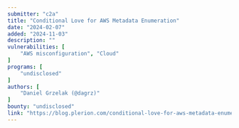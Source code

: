 ```yaml
---
submitter: "c2a"
title: "Conditional Love for AWS Metadata Enumeration"
date: "2024-02-07"
added: "2024-11-03"
description: ""
vulnerabilities: [
    "AWS misconfiguration", "Cloud"
]
programs: [
    "undisclosed"
]
authors: [
    "Daniel Grzelak (@dagrz)"
]
bounty: "undisclosed"
link: "https://blog.plerion.com/conditional-love-for-aws-metadata-enumeration/"
---
```




